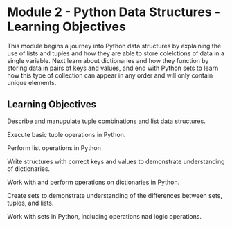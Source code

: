 # Module 2 - Python Data Structures - Learning Objectives

This module begins a journey into Python data structures by explaining the use of lists and tuples and how they are able to store colelctions of data in a single variable. Next learn about dictionaries and how they function by storing data in pairs of keys and values, and end with Python sets to learn how this type of collection can appear in any order and will only contain unique elements.

## Learning Objectives

Describe and manupulate tuple combinations and list data structures. 

Execute basic tuple operations in Python.

Perform list operations in Python

Write structures with correct keys and values to demonstrate understanding of dictionaries.

Work with and perform operations on dictionaries in Python.

Create sets to demonstrate understanding of the differences between sets, tuples, and lists.

Work with sets in Python, including operations nad logic operations.

